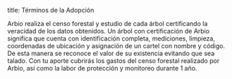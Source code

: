 title: Términos de la Adopción

Arbio realiza el censo forestal y estudio de cada árbol certificando la veracidad de los datos obtenidos. Un árbol con certificación de Arbio significa que cuenta con identificación completa, mediciones, limpieza, coordenadas de ubicación y asignación de un cartel con nombre y código. De esta manera se reconoce el valor de su existencia evitando que sea talado. Con tu aporte cubrirás los gastos del censo forestal realizado por Arbio, así como la labor de protección y monitoreo durante 1 año.

